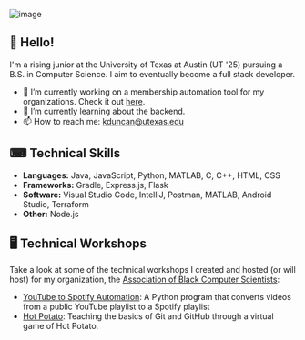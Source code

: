 ![image](https://github.com/cloudydaiyz/cloudydaiyz/assets/91110018/10a1fa34-3802-41f8-9dc2-41f7e4fadf8b)

## 👋 Hello! 

I'm a rising junior at the University of Texas at Austin (UT '25) pursuing a B.S. in Computer Science. I aim to eventually become a full stack developer.

- 🔭 I’m currently working on a membership automation tool for my organizations. Check it out [here](https://github.com/cloudydaiyz/membership-auto).
- 🌱 I’m currently learning about the backend.
- 📫 How to reach me: kduncan@utexas.edu 

## ⌨ Technical Skills 
- **Languages:** Java, JavaScript, Python, MATLAB, C, C++, HTML, CSS
- **Frameworks:** Gradle, Express.js, Flask
- **Software:** Visual Studio Code, IntelliJ, Postman, MATLAB, Android Studio, Terraform 
- **Other:** Node.js

## 🖥 Technical Workshops  
Take a look at some of the technical workshops I created and hosted (or will host) for my organization, the [Association of Black Computer Scientists](https://github.com/UT-ABCS):
- [YouTube to Spotify Automation](https://github.com/UT-ABCS/youtube-to-spotify-py): A Python program that converts videos from a public YouTube playlist to a Spotify playlist
- [Hot Potato](https://github.com/UT-ABCS/hot-potato-ws): Teaching the basics of Git and GitHub through a virtual game of Hot Potato.
